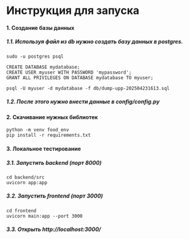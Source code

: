# Инструкция для запуска

#### 1. Создание базы данных

##### 1.1. Используя файл из db нужно создать базу данных в postgres.
```
sudo -u postgres psql
```
```
CREATE DATABASE mydatabase;
CREATE USER myuser WITH PASSWORD 'mypassword';
GRANT ALL PRIVILEGES ON DATABASE mydatabase TO myuser;
```
```
psql -U myuser -d mydatabase -f db/dump-upp-202504231613.sql
```
##### 1.2. После этого нужно внести данные в config/config.py

#### 2. Скачивание нужных библиотек
```
python -m venv food_env
pip install -r requirements.txt
```

#### 3. Локальное тестирование

##### 3.1. Запустить backend (порт 8000)
```
cd backend/src
uvicorn app:app
```
##### 3.2. Запустить frontend (порт 3000)
```
cd frontend
uvicorn main:app --port 3000
```
##### 3.3. Открыть http://localhost:3000/
